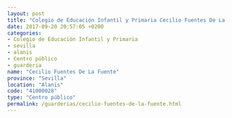 ```yaml
---
layout: post
title: "Colegio de Educación Infantil y Primaria Cecilio Fuentes De La Fuente"
date: 2017-09-20 20:57:05 +0200
categories:
- Colegio de Educación Infantil y Primaria
- sevilla
- alanis
- Centro público
- guarderia
name: "Cecilio Fuentes De La Fuente"
province: "Sevilla"
location: "Alanis"
code: "41000028"
type: "Centro público"
permalink: /guarderias/cecilio-fuentes-de-la-fuente.html
---
```

